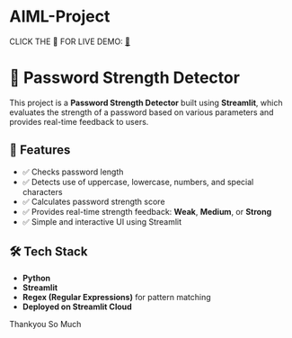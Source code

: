 # AIML-Project

CLICK THE 🐼 FOR  LIVE DEMO: [  🐼   ](https://aiml-project-6szv6kktbemniqkywxvhvu.streamlit.app/)

# 🔐 Password Strength Detector

This project is a **Password Strength Detector** built using **Streamlit**, which evaluates the strength of a password based on various parameters and provides real-time feedback to users.

## 🚀 Features

- ✅ Checks password length
- ✅ Detects use of uppercase, lowercase, numbers, and special characters
- ✅ Calculates password strength score
- ✅ Provides real-time strength feedback: **Weak**, **Medium**, or **Strong**
- ✅ Simple and interactive UI using Streamlit

## 🛠 Tech Stack

- **Python**
- **Streamlit**
- **Regex (Regular Expressions)** for pattern matching
- **Deployed on Streamlit Cloud**

Thankyou So Much

